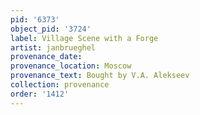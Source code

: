```yaml
---
pid: '6373'
object_pid: '3724'
label: Village Scene with a Forge
artist: janbrueghel
provenance_date:
provenance_location: Moscow
provenance_text: Bought by V.A. Alekseev
collection: provenance
order: '1412'
---
```

